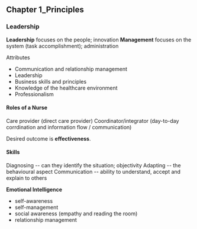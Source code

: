 ## Chapter 1_Principles
### Leadership
**Leadership** focuses on the people; innovation
**Management** focuses on the system (task accomplishment); administration

Attributes
- Communication and relationship management
- Leadership
- Business skills and principles
- Knowledge of the healthcare environment
- Professionalism
#### Roles of a Nurse
Care provider (direct care provider)
Coordinator/integrator (day-to-day corrdination and information flow / communication)

Desired outcome is **effectiveness**. 
#### Skills 
Diagnosing -- can they identify the situation; objectivity
Adapting -- the behavioural aspect
Communication -- ability to understand, accept and explain to others

**Emotional Intelligence** 
- self-awareness
- self-management
- social awareness (empathy and reading the room)
- relationship management

